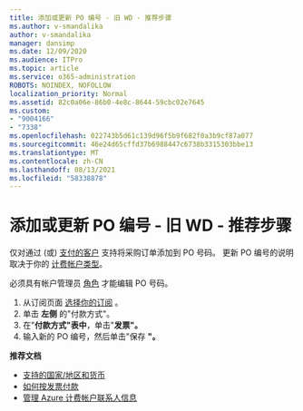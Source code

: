 ```yaml
---
title: 添加或更新 PO 编号 - 旧 WD - 推荐步骤
ms.author: v-smandalika
author: v-smandalika
manager: dansimp
ms.date: 12/09/2020
ms.audience: ITPro
ms.topic: article
ms.service: o365-administration
ROBOTS: NOINDEX, NOFOLLOW
localization_priority: Normal
ms.assetid: 82c0a06e-86b0-4e8c-8644-59cbc02e7645
ms.custom:
- "9004166"
- "7338"
ms.openlocfilehash: 022743b5d61c139d96f5b9f682f0a3b9cf87a077
ms.sourcegitcommit: 46e24d65cffd37b6988447c6738b3315303bbe13
ms.translationtype: MT
ms.contentlocale: zh-CN
ms.lasthandoff: 08/13/2021
ms.locfileid: "58338878"
---
```

# <a name="add-or-update-po-number---legacy-wd---recommended-steps"></a>添加或更新 PO 编号 - 旧 WD - 推荐步骤

仅对通过 (或) [支付的客户](https://docs.microsoft.com/azure/cost-management-billing/manage/pay-by-invoice) 支持将采购订单添加到 PO 号码。 更新 PO 编号的说明取决于你的 [计费帐户类型](https://docs.microsoft.com/azure/cost-management-billing/manage/view-all-accounts)。

必须具有帐户管理员 [角色](https://docs.microsoft.com/azure/role-based-access-control/rbac-and-directory-admin-roles) 才能编辑 PO 号码。

1. 从订阅页面 [选择你的订阅](https://ms.portal.azure.com/#blade/Microsoft_Azure_Billing/SubscriptionsBlade) 。
2. 单击 **左侧** 的"付款方式"。
3. 在"**付款方式"表中**，单击"**发票"。** 
4. 输入新的 PO 编号，然后单击"保存 **"。**

**推荐文档**

- [支持的国家/地区和货币](https://azure.microsoft.com/pricing/faq/) 
- [如何按发票付款](https://docs.microsoft.com/azure/cost-management-billing/manage/pay-by-invoice) 
- [管理 Azure 计费帐户联系人信息](https://docs.microsoft.com/azure/cost-management-billing/manage/change-azure-account-profile)


